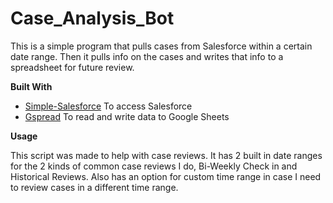 # Case_Analysis_Bot

This is a simple program that pulls cases from Salesforce within a certain date range. Then it pulls info on the cases and writes that info to a spreadsheet for future review.

**Built With**

- [Simple-Salesforce](https://github.com/simple-salesforce/simple-salesforce) To access Salesforce
- [Gspread](https://github.com/burnash/gspread) To read and write data to Google Sheets

**Usage**

This script was made to help with case reviews. It has 2 built in date ranges for the 2 kinds of common case reviews I do, Bi-Weekly Check in and Historical Reviews. Also has an option for custom time range in case I need to review cases in a different time range.
